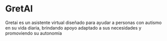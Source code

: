 # GretAI
Gretai es un asistente virtual diseñado para ayudar a personas con autismo en su vida diaria, brindando apoyo adaptado a sus necesidades y promoviendo su autonomía
